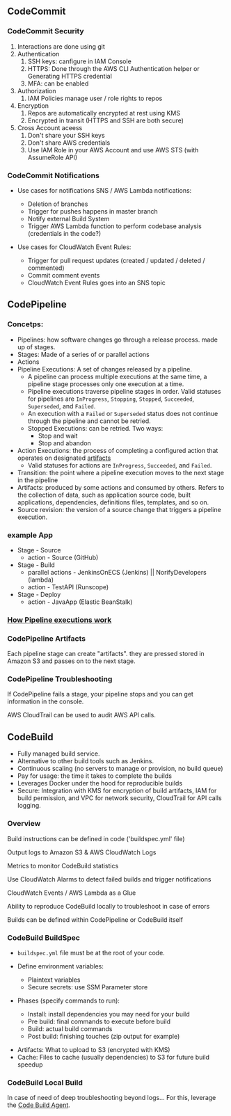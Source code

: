 ## CodeCommit

### CodeCommit Security

1. Interactions are done using git
2. Authentication
   1. SSH keys: canfigure in IAM Console
   2. HTTPS: Done through the AWS CLI Authentication helper or Generating HTTPS credential
   3. MFA: can be enabled
3. Authorization
   1. IAM Policies manage user / role rights to repos
4. Encryption
   1. Repos are automatically encrypted at rest using KMS
   2. Encrypted in transit (HTTPS and SSH are both secure)
5. Cross Account aceess
   1. Don't share your SSH keys
   2. Don't share AWS credentials
   3. Use IAM Role in your AWS Account and use AWS STS (with AssumeRole API)

### CodeCommit Notifications

* Use cases for notifications SNS / AWS Lambda notifications:
  * Deletion of branches
  * Trigger for pushes happens in master branch
  * Notify external Build System
  * Trigger AWS Lambda function to perform codebase analysis (credentials in the code?)

* Use cases for CloudWatch Event Rules:
  * Trigger for pull request updates (created / updated / deleted / commented)
  * Commit comment events
  * CloudWatch Event Rules goes into an SNS topic



## CodePipeline

### Concetps:

- Pipelines: how software changes go through a release process. made up of stages.
- Stages: Made of a series of or parallel actions
- Actions
- Pipeline Executions: A set of changes released by a pipeline.
  - A pipeline can process multiple executions at the same time, a pipeline stage processes only one execution at a time.
  - Pipeline executions traverse pipeline stages in order. Valid statuses for pipelines are `InProgress`, `Stopping`, `Stopped`, `Succeeded`, `Superseded`, and `Failed`. 
  - An execution with a `Failed` or `Superseded` status does not continue through the pipeline and cannot be retried.
  - Stopped Executions: can be retried. Two ways:
    - Stop and wait
    - Stop and abandon
- Action Executions: the process of completing a configured action that operates on designated [artifacts](https://docs.aws.amazon.com/codepipeline/latest/userguide/concepts.html#concepts-artifacts)
  - Valid statuses for actions are `InProgress`, `Succeeded`, and `Failed`.
- Transition: the point where a pipeline execution moves to the next stage in the pipeline
- Artifacts: produced by some actions and consumed by others. Refers to the collection of data, such as application source code, built applications, dependencies, definitions files, templates, and so on.
- Source revision: the version of a source change that triggers a pipeline execution.

### example App

- Stage - Source
  - action - Source (GitHub)
- Stage - Build
  - parallel actions - JenkinsOnECS (Jenkins) || NorifyDevelopers (lambda)
  - action - TestAPI (Runscope)
- Stage - Deploy
  - action -  JavaApp (Elastic BeanStalk)

### [How Pipeline executions work](https://docs.aws.amazon.com/codepipeline/latest/userguide/concepts-how-it-works.html)

### CodePipeline Artifacts

Each pipeline stage can create "artifacts". they are pressed stored in Amazon S3 and passes on to the next stage.

### CodePipeline Troubleshooting

If CodePipeline fails a stage, your pipeline stops and you can get information in the console.

AWS CloudTrail can be used to audit AWS API calls.

## CodeBuild

- Fully managed build service.
- Alternative to other build tools such as Jenkins.
- Continuous scaling (no servers to manage or provision, no build queue)
- Pay for usage: the time it takes to complete the builds
- Leverages Docker under the hood for reproducible builds
- Secure: Integration with KMS for encryption of build artifacts, IAM for build permission, and VPC for network security, CloudTrail for API calls logging.

### Overview

Build instructions can be defined in code ('buildspec.yml' file)

Output logs to Amazon S3 & AWS CloudWatch Logs

Metrics to monitor CodeBuild statistics

Use CloudWatch Alarms to detect failed builds and trigger notifications

CloudWatch Events / AWS Lambda as a Glue

Ability to reproduce CodeBuild locally to troubleshoot in case of errors

Builds can be defined within CodePipeline or CodeBuild itself

### CodeBuild BuildSpec

* `buildspec.yml` file must be at the root of your code.

* Define environment variables:
  * Plaintext variables
  * Secure secrets: use SSM Parameter store

* Phases (specify commands to run):
  * Install: install dependencies you may need for your build
  * Pre build: final commands to execute before build
  * Build: actual build commands
  * Post build: finishing touches (zip output for example)

- Artifacts: What to upload to S3 (encrypted with KMS)
- Cache: Files to cache (usually dependencies) to S3 for future build speedup

### CodeBuild Local Build

In case of need of deep troubleshooting beyond logs... For this, leverage the [Code Build Agent](https://docs.aws.amazon.com/codebuild/latest/userguide/use-codebuild-agent.html).

